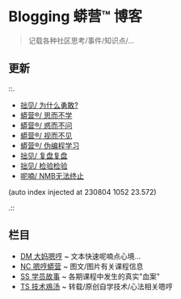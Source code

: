 # Blogging 蟒营™ 博客
> 记载各种社区思考/事件/知识点/...

## 更新

::.

- [ 拙见/ 为什么勇敢?](DM/200919-ZoomQuiet-w2w-braving.md)
- [ 蟒营®/ 思而不学](NC/200918-ZoomQuiet-3not-learn.md)
- [ 蟒营®/ 惑而不问](NC/200917-ZoomQuiet-3not-ask.md)
- [ 蟒营®/ 视而不见](NC/200915-ZoomQuiet-3not-see.md)
- [ 蟒营®/ 伪编程学习](NC/200908-ZoomQuiet-fake-learnning.md)
- [ 拙见/ 复盘复盘](DM/200905-ZoomQuiet-review-review.md)
- [ 拙见/ 检验检验](DM/200905-ZoomQuiet-check-check.md)
- [ 呢喃/ NMB无法终止](TS/200904-ZoomQuiet-stop-NMB.md)

(auto index injected at 230804 1052 23.572) 

.::



## 栏目

- [DM 大妈嗯哼](DM/) ~ 文本快速呢喃点心境...
- [NC 嗯哼蟒营](NC/) ~ 图文/图片有关课程信息
- [SS 学员故事](SS/) ~ 各期课程中发生的真实"血案"
- [TS 技术鳮汤](TS/) ~ 转载/原创自学技术/心法相关嗯哼
